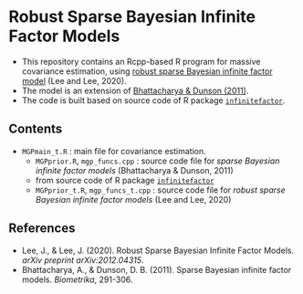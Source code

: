 # Robust Sparse Bayesian Infinite Factor Models
* This repository contains an Rcpp-based R program for massive covariance estimation, using [robust sparse Bayesian infinite factor model](https://arxiv.org/abs/2012.04315) (Lee and Lee, 2020).
* The model is an extension of [Bhattacharya & Dunson (2011)](https://www.ncbi.nlm.nih.gov/pmc/articles/PMC3419391/).
* The code is built based on source code of R package [`infinitefactor`](https://rdrr.io/github/poworoznek/infinitefactor/).

## Contents
* `MGPmain_t.R` : main file for covariance estimation.
  * `MGPprior.R`, `mgp_funcs.cpp` : source code file for *sparse Bayesian infinite factor models* (Bhattacharya & Dunson, 2011)
   * from source code of R package [`infinitefactor`](https://rdrr.io/github/poworoznek/infinitefactor/)
  * `MGPprior_t.R`, `mgp_funcs_t.cpp` : source code file for *robust sparse Bayesian infinite factor models* (Lee and Lee, 2020)
## References
* Lee, J., & Lee, J. (2020). Robust Sparse Bayesian Infinite Factor Models. *arXiv preprint arXiv:2012.04315*.
* Bhattacharya, A., & Dunson, D. B. (2011). Sparse Bayesian infinite factor models. *Biometrika*, 291-306.
